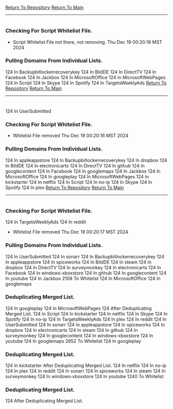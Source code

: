 [Return To Repository](https://github.com/DigitalWarrior/piholeparser/)
[Return To Main](https://github.com/DigitalWarrior/piholeparser/blob/master/RecentRunLogs/Mainlog.md)
____________________________________
# 
### Checking For Script Whitelist File.
* Script Whitelist File not there, not removing. Thu Dec 19 00:20:16 MST 2024
### Pulling Domains From Individual Lists.
124 In Backupbitlockerrecoverykey
124 In BildDE
124 In DirectTV
124 In Facebook
124 In Jackbox
124 In MicrosoftOffice
124 In MicrosoftWebPages
124 In Script
124 In Skype
124 In Spotify
124 In TargetsWeeklyAds
[Return To Repository](https://github.com/DigitalWarrior/piholeparser/)
[Return To Main](https://github.com/DigitalWarrior/piholeparser/blob/master/RecentRunLogs/Mainlog.md)
____________________________________
# 
124 In UserSubmitted
### Checking For Script Whitelist File.
* Whitelist File removed Thu Dec 19 00:20:16 MST 2024
### Pulling Domains From Individual Lists.
124 In appleappstore
124 In Backupbitlockerrecoverykey
124 In dropbox
124 In BildDE
124 In electronicarts
124 In DirectTV
124 In github
124 In googlecontent
124 In Facebook
124 In googlemaps
124 In Jackbox
124 In MicrosoftOffice
124 In googleplay
124 In MicrosoftWebPages
124 In kickstarter
124 In netflix
124 In Script
124 In no-ip
124 In Skype
124 In Spotify
124 In plex
[Return To Repository](https://github.com/DigitalWarrior/piholeparser/)
[Return To Main](https://github.com/DigitalWarrior/piholeparser/blob/master/RecentRunLogs/Mainlog.md)
____________________________________
# 
### Checking For Script Whitelist File.
124 In TargetsWeeklyAds
124 In reddit
* Whitelist File removed Thu Dec 19 00:20:17 MST 2024
### Pulling Domains From Individual Lists.
124 In UserSubmitted
124 In sonarr
124 In Backupbitlockerrecoverykey
124 In appleappstore
124 In spiceworks
124 In BildDE
124 In steam
124 In dropbox
124 In DirectTV
124 In surveymonkey
124 In electronicarts
124 In Facebook
124 In windows-xboxstore
124 In github
124 In googlecontent
124 In youtube
124 In Jackbox
2108 To Whitelist
124 In MicrosoftOffice
124 In googlemaps
### Deduplicating Merged List.
124 In googleplay
124 In MicrosoftWebPages
124 After Deduplicating Merged List.
124 In Script
124 In kickstarter
124 In netflix
124 In Skype
124 In Spotify
124 In no-ip
124 In TargetsWeeklyAds
124 In plex
124 In reddit
124 In UserSubmitted
124 In sonarr
124 In appleappstore
124 In spiceworks
124 In dropbox
124 In electronicarts
124 In steam
124 In github
124 In surveymonkey
124 In googlecontent
124 In windows-xboxstore
124 In youtube
124 In googlemaps
2852 To Whitelist
124 In googleplay
### Deduplicating Merged List.
124 In kickstarter
 After Deduplicating Merged List.
124 In netflix
124 In no-ip
124 In plex
124 In reddit
124 In sonarr
124 In spiceworks
124 In steam
124 In surveymonkey
124 In windows-xboxstore
124 In youtube
1240 To Whitelist
### Deduplicating Merged List.
124 After Deduplicating Merged List.

